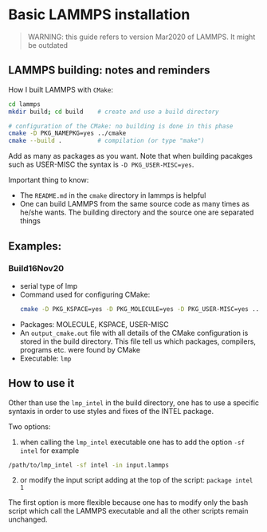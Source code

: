 # Basic LAMMPS installation 

> WARNING: this guide refers to version Mar2020 of LAMMPS. It might be outdated

## LAMMPS building: notes and reminders

How I built LAMMPS with `CMake`:
```bash
cd lammps               
mkdir build; cd build    # create and use a build directory

# configuration of the CMake: no building is done in this phase
cmake -D PKG_NAMEPKG=yes ../cmake          
cmake --build .          # compilation (or type "make")
```
Add as many as packages as you want. Note that when building pacakges such as USER-MISC the syntax is `-D PKG_USER-MISC=yes`.

Important thing to know:
+ The `README.md` in the `cmake` directory in lammps is helpful
+ One can build LAMMPS from the same source code as many times as he/she wants. The building directory and the source one are separated things

## Examples:
### Build16Nov20
+ serial type of lmp
+ Command used for configuring CMake:
  ```bash
  cmake -D PKG_KSPACE=yes -D PKG_MOLECULE=yes -D PKG_USER-MISC=yes ../cmake
  ```
+ Packages: MOLECULE, KSPACE, USER-MISC
+ An `output_cmake.out` file with all details of the CMake configuration is stored in the build directory. This file tell us which packages, compilers, programs etc. were found by CMake
+ Executable: `lmp`


## How to use it
Other than use the `lmp_intel` in the build directory, one has to use a specific syntaxis in order to use styles and fixes of the INTEL package.

Two options:
1. when calling the `lmp_intel` executable one has to add the option `-sf intel` for example
```bash
/path/to/lmp_intel -sf intel -in input.lammps
```
2. or modify the input script adding at the top of the script: `package intel 1`

The first option is more flexible because one has to modify only the bash script which call the LAMMPS executable and all the other scripts remain unchanged.
